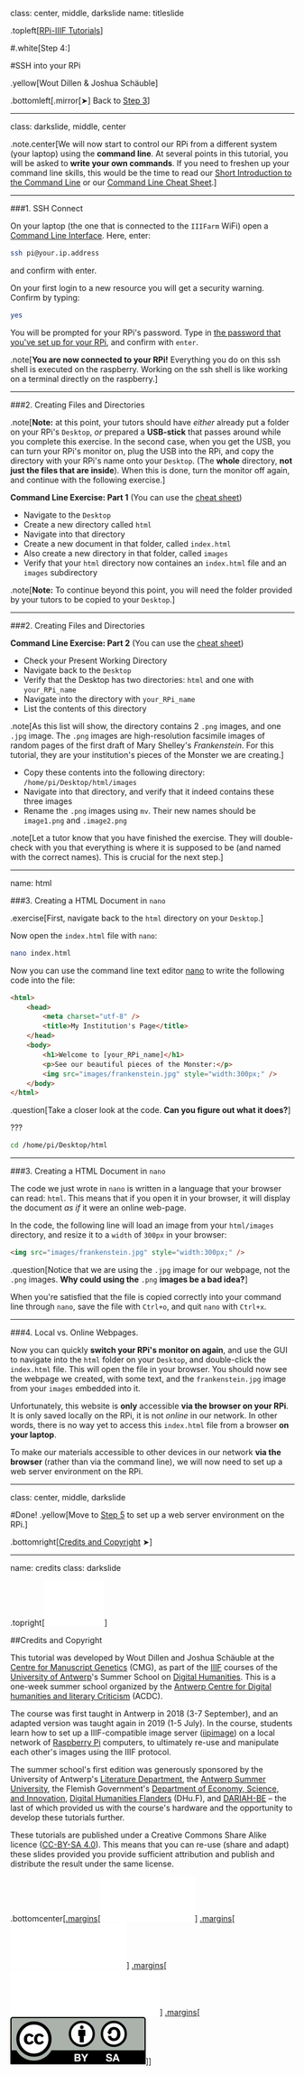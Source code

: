class: center, middle, darkslide
name: titleslide

.topleft[[RPi-IIIF Tutorials](index.html)] 

#.white[Step 4:]

#SSH into your RPi

.yellow[Wout Dillen & Joshua Schäuble]

.bottomleft[.mirror[&#10148;] Back to [Step 3](step3.html)]

---

class: darkslide, middle, center

.note.center[We will now start to control our RPi from a different system (your laptop) using the **command line**. At several points in this tutorial, you will be asked to **write your own commands**. If you need to freshen up your command line skills, this would be the time to read our [Short Introduction to the Command Line](commandline.html) or our [Command Line Cheat Sheet](cheat.html).]

---

###1. SSH Connect

On your laptop (the one that is connected to the `IIIFarm` WiFi) open a [Command Line Interface](commandline.html#what). Here, enter:

```bash
ssh pi@your.ip.address
```

and confirm with enter.

On your first login to a new resource you will get a security warning. Confirm by typing:
```bash
yes
```

You will be prompted for your RPi's password. Type in [the password that you've set up for your RPi](step2.html#pw), and confirm with `enter`.


.note[**You are now connected to your RPi!** Everything you do on this ssh shell is executed on the raspberry. Working on the ssh shell is like working on a terminal directly on the raspberry.]

---

###2. Creating Files and Directories

.note[**Note:** at this point, your tutors should have _either_ already put a folder on your RPi's `Desktop`, _or_ prepared a **USB-stick** that passes around while you complete this exercise. In the second case, when you get the USB, you can turn your RPi's monitor on, plug the USB into the RPi, and copy the directory with your RPi's name onto your `Desktop`. (The **whole** directory, **not just the files that are inside**). When this is done, turn the monitor off again, and continue with the following exercise.]

**Command Line Exercise: Part 1** (You can use the [cheat sheet](cheat.html#toc))
* Navigate to the `Desktop` 
* Create a new directory called `html`
* Navigate into that directory
* Create a new document in that folder, called `index.html`
* Also create a new directory in that folder, called `images`
* Verify that your `html` directory now containes an `index.html` file and an `images` subdirectory


.note[**Note:** To continue beyond this point, you will need the folder provided by your tutors to be copied to your `Desktop`.]

---

###2. Creating Files and Directories

**Command Line Exercise: Part 2** (You can use the [cheat sheet](cheat.html#toc))

* Check your Present Working Directory
* Navigate back to the `Desktop`
* Verify that the Desktop has two directories: `html` and one with `your_RPi_name`
* Navigate into the directory with `your_RPi_name`
* List the contents of this directory

.note[As this list will show, the directory contains 2 `.png` images, and one `.jpg` image. The `.png` images are high-resolution facsimile images of random pages of the first draft of Mary Shelley's _Frankenstein_. For this tutorial, they are your institution's pieces of the Monster we are creating.] 

* Copy these contents into the following directory: `/home/pi/Desktop/html/images`
* Navigate into that directory, and verify that it indeed contains these three images
* Rename the `.png` images using `mv`. Their new names should be `image1.png` and `.image2.png`

.note[Let a tutor know that you have finished the exercise. They will double-check with you that everything is where it is supposed to be (and named with the correct names). This is crucial for the next step.]


---

name: html

###3. Creating a HTML Document in `nano`

.exercise[First, navigate back to the `html` directory on your `Desktop`.]

Now open the `index.html` file with `nano`:

```bash
nano index.html
```

Now you can use the command line text editor [nano](step3.html#nano) to write the following code into the file:

```html
<html>
    <head>
        <meta charset="utf-8" />
        <title>My Institution's Page</title>
    </head>
    <body>
        <h1>Welcome to [your_RPi_name]</h1>
        <p>See our beautiful pieces of the Monster:</p>
        <img src="images/frankenstein.jpg" style="width:300px;" />
    </body>
</html>
```

.question[Take a closer look at the code. **Can you figure out what it does?**]

???
```bash
cd /home/pi/Desktop/html
```
---

###3. Creating a HTML Document in `nano`

The code we just wrote  in `nano` is written in a language that your browser can read: `html`. This means that if you open it in your browser, it will display the document _as if_ it were an online web-page. 

In the code, the following line will load an image from your `html/images` directory, and resize it to a `width` of `300px` in your browser:

```html        
<img src="images/frankenstein.jpg" style="width:300px;" />
```

.question[Notice that we are using the `.jpg` image for our webpage, not the `.png` images. **Why could using the** `.png` **images be a bad idea?**]

When you're satisfied that the file is copied correctly into your command line through `nano`, save the file with `Ctrl+o`, and quit `nano` with `Ctrl+x`.

---

###4. Local vs. Online Webpages.

Now you can quickly **switch your RPi's monitor on again**, and use the GUI to navigate into the `html` folder on your `Desktop`, and double-click the `index.html` file. This will open the file in your browser. You should now see the webpage we created, with some text, and the `frankenstein.jpg` image from your `images` embedded into it.

Unfortunately, this website is **only** accessible **via the browser on your RPi**. It is only saved locally on the RPi, it is not _online_ in our network. In other words, there is no way yet to access this `index.html` file from a browser **on your laptop**.

To make our materials accessible to other devices in our network **via the browser** (rather than via the command line), we will now need to set up a web server environment on the RPi. 

---
class: center, middle, darkslide

#Done!
.yellow[Move to [Step 5](step5.html) to set up a web server environment on the RPi.]

.bottomright[[Credits and Copyright](#credits) &#10148;]

---

name: credits
class: darkslide

.topright[[![UAntwerpen](img/logos/ua.svg)](https://www.uantwerpen.be/)]

##Credits and Copyright

This tutorial was developed by Wout Dillen and Joshua Schäuble at the [Centre for Manuscript Genetics](https://www.uantwerpen.be/en/research-groups/centre-for-manuscript-genetics/) (CMG), as part of the [IIIF](https://iiif.io) courses of the [University of Antwerp](https://www.uantwerpen.be/)'s Summer School on [Digital Humanities](https://www.uantwerpen.be/en/summer-schools/digital-humanities--/). This is a one-week summer school organized by the [Antwerp Centre for Digital humanities and literary Criticism](https://www.uantwerpen.be/en/research-groups/digitalhumanities/) (ACDC). 

The course was first taught in Antwerp in 2018 (3-7 September), and an adapted version was taught again in 2019 (1-5 July). In the course, students learn how to set up a IIIF-compatible image server ([iipimage](http://iipimage.sourceforge.net)) on a local network of [Raspberry Pi](https://www.raspberrypi.org) computers, to ultimately re-use and manipulate each other's images using the IIIF protocol. 

The summer school's first edition was generously sponsored by the University of Antwerp's [Literature Department](https://www.uantwerpen.be/en/faculties/faculty-of-arts/research-and-valoris/departments/department-of-literature/), the [Antwerp Summer University](https://www.uantwerpen.be/en/education/international/international-students/antwerp-summer-university/), the Flemish Government's [Department of Economy, Science, and Innovation](https://www.ewi-vlaanderen.be), [Digital Humanities Flanders](http://uahost.uantwerpen.be/platformdh/index.php/dhu-f/) (DHu.F), and [DARIAH-BE](http://be.dariah.eu) – the last of which provided us with the course's hardware and the opportunity to develop these tutorials further. 

These tutorials are published under a Creative Commons Share Alike licence ([CC-BY-SA 4.0](https://creativecommons.org/licenses/by-sa/4.0/)). This means that you can re-use (share and adapt) these slides provided you provide sufficient attribution and publish and distribute the result under the same license.

.bottomcenter[[.margins[![Digital Humanities Flanders](img/logos/dhuf.svg)]](http://uahost.uantwerpen.be/platformdh/index.php/dhu-f/) [.margins[![ewi-vlaanderen](img/logos/ewi.svg)]](https://www.ewi-vlaanderen.be) [.margins[![DARIAH-BE](img/logos/dariah.svg)]](http://be.dariah.eu) [.margins[![CC-BY-SA 4.0](img/logos/ccbysa.svg)]](https://creativecommons.org/licenses/by-sa/4.0/)]
